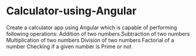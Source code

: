 # Calculator-using-Angular
Create a calculator app using Angular which is capable of performing following operations:  Addition of two numbers Subtraction of two numbers Multiplication of two numbers Division of two numbers Factorial of a number Checking if a given number is Prime or not
